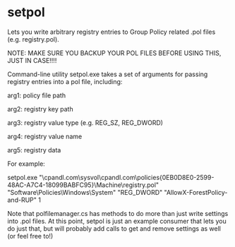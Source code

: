# setpol
Lets you write arbitrary registry entries to Group Policy related .pol files (e.g. registry.pol).

NOTE: MAKE SURE YOU BACKUP YOUR POL FILES BEFORE USING THIS, JUST IN CASE!!!!

Command-line utility setpol.exe takes a set of arguments for passing registry entries into a pol file, including:

arg1: policy file path

arg2: registry key path

arg3: registry value type (e.g. REG_SZ, REG_DWORD)

arg4: registry value name

arg5: registry data

For example:

setpol.exe "\\cpandl.com\sysvol\cpandl.com\policies\{0EB0D8E0-2599-48AC-A7C4-18099BABFC95}\Machine\registry.pol" "Software\Policies\Windows\System" "REG_DWORD" "AllowX-ForestPolicy-and-RUP" 1


Note that polfilemanager.cs has methods to do more than just write settings into .pol files. At this point, setpol is just an example consumer that lets you do just that, but will probably add calls to get and remove settings as well (or feel free to!)
